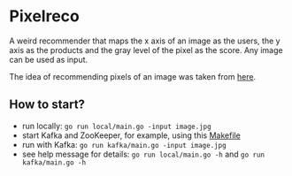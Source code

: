 # Pixelreco

A weird recommender that maps the x axis of an image as the users, the y axis as the products and the gray level of the pixel as the score. Any image can be used as input.

The idea of recommending pixels of an image was taken from
[here](https://ruivieira.github.io/a-streaming-als-implementation.html).

## How to start?

- run locally: `go run local/main.go -input image.jpg`
- start Kafka and ZooKeeper, for example, using this [Makefile](https://github.com/lovoo/goka/blob/master/examples/Makefile)
- run with Kafka: `go run kafka/main.go -input image.jpg`
- see help message for details: `go run local/main.go -h` and `go run kafka/main.go -h`
